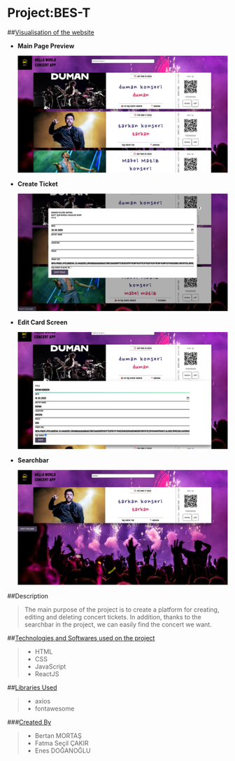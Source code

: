 # Project:BES-T

##<ins>Visualisation of the website</ins>

- **Main Page Preview**

  ![Main Page Preview](./Preview_pics/mainScreenPreview.png)

- **Create Ticket**

  ![Create Ticket](./Preview_pics/createTicket.png)

- **Edit Card Screen**

  ![Edit Card](./Preview_pics/editCard.png)

- **Searchbar**

  ![Searchbar](./Preview_pics/searchbar.png)

##Description

> The main purpose of the project is to create a platform for creating, editing and deleting concert tickets. In addition, thanks to the searchbar in the project, we can easily find the concert we want.

##<ins>Technologies and Softwares used on the project</ins>

> - HTML
> - CSS
> - JavaScript
> - ReactJS

##<ins>Libraries Used</ins>

> - axios
> - fontawesome

###<ins>Created By</ins>

> - Bertan MORTAŞ
> - Fatma Seçil ÇAKIR
> - Enes DOĞANOĞLU
